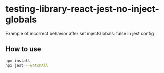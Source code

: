 # testing-library-react-jest-no-inject-globals

Example of incorrect behavior after set injectGlobals: false in jest config 

## How to use

```bash
npm install
npx jest --watchAll
```
